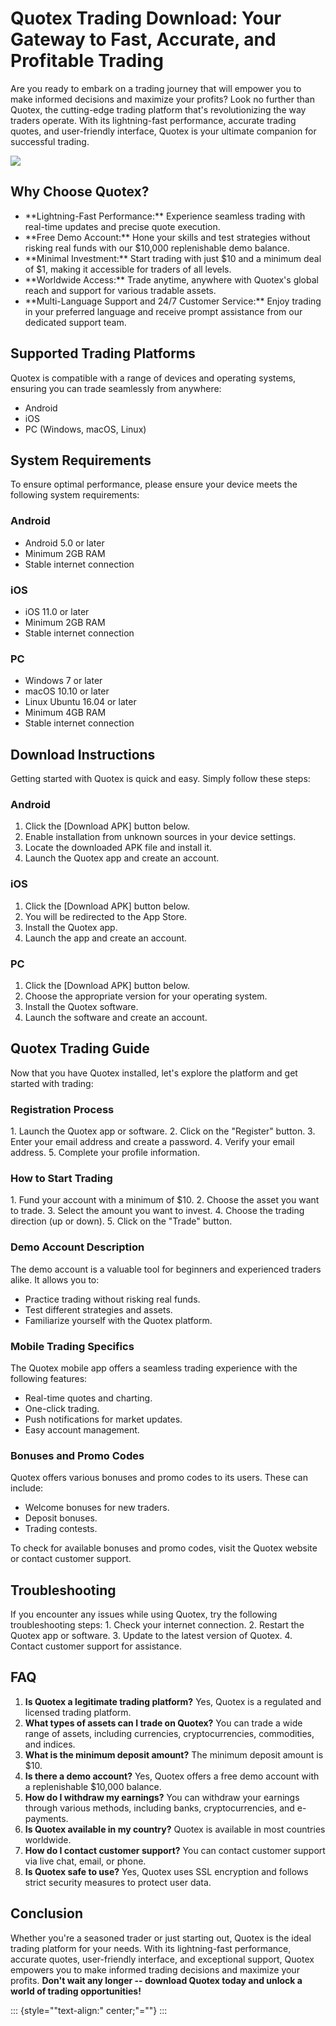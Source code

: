 # Quotex Trading Download: Your Gateway to Fast, Accurate, and Profitable Trading

Are you ready to embark on a trading journey that will empower you to
make informed decisions and maximize your profits? Look no further than
Quotex, the cutting-edge trading platform that\'s revolutionizing the
way traders operate. With its lightning-fast performance, accurate
trading quotes, and user-friendly interface, Quotex is your ultimate
companion for successful trading.

[![](https://static.quotex.io/files/1_en/300_250.jpg)](https://traff.sbs/brokerqxsignupf)

## Why Choose Quotex?

-   \*\*Lightning-Fast Performance:\*\* Experience seamless trading with
    real-time updates and precise quote execution.
-   \*\*Free Demo Account:\*\* Hone your skills and test strategies
    without risking real funds with our \$10,000 replenishable demo
    balance.
-   \*\*Minimal Investment:\*\* Start trading with just \$10 and a
    minimum deal of \$1, making it accessible for traders of all levels.
-   \*\*Worldwide Access:\*\* Trade anytime, anywhere with Quotex\'s
    global reach and support for various tradable assets.
-   \*\*Multi-Language Support and 24/7 Customer Service:\*\* Enjoy
    trading in your preferred language and receive prompt assistance
    from our dedicated support team.

## Supported Trading Platforms

Quotex is compatible with a range of devices and operating systems,
ensuring you can trade seamlessly from anywhere:

-   Android
-   iOS
-   PC (Windows, macOS, Linux)

## System Requirements

To ensure optimal performance, please ensure your device meets the
following system requirements:

### Android

-   Android 5.0 or later
-   Minimum 2GB RAM
-   Stable internet connection

### iOS

-   iOS 11.0 or later
-   Minimum 2GB RAM
-   Stable internet connection

### PC

-   Windows 7 or later
-   macOS 10.10 or later
-   Linux Ubuntu 16.04 or later
-   Minimum 4GB RAM
-   Stable internet connection

## Download Instructions

Getting started with Quotex is quick and easy. Simply follow these
steps:

### Android

1.  Click the \[Download APK\] button below.
2.  Enable installation from unknown sources in your device settings.
3.  Locate the downloaded APK file and install it.
4.  Launch the Quotex app and create an account.

### iOS

1.  Click the \[Download APK\] button below.
2.  You will be redirected to the App Store.
3.  Install the Quotex app.
4.  Launch the app and create an account.

### PC

1.  Click the \[Download APK\] button below.
2.  Choose the appropriate version for your operating system.
3.  Install the Quotex software.
4.  Launch the software and create an account.

## Quotex Trading Guide

Now that you have Quotex installed, let\'s explore the platform and get
started with trading:

### Registration Process

1\. Launch the Quotex app or software. 2. Click on the "Register"
button. 3. Enter your email address and create a password. 4. Verify
your email address. 5. Complete your profile information.

### How to Start Trading

1\. Fund your account with a minimum of \$10. 2. Choose the asset you
want to trade. 3. Select the amount you want to invest. 4. Choose the
trading direction (up or down). 5. Click on the "Trade" button.

### Demo Account Description

The demo account is a valuable tool for beginners and experienced
traders alike. It allows you to:

-   Practice trading without risking real funds.
-   Test different strategies and assets.
-   Familiarize yourself with the Quotex platform.

### Mobile Trading Specifics

The Quotex mobile app offers a seamless trading experience with the
following features:

-   Real-time quotes and charting.
-   One-click trading.
-   Push notifications for market updates.
-   Easy account management.

### Bonuses and Promo Codes

Quotex offers various bonuses and promo codes to its users. These can
include:

-   Welcome bonuses for new traders.
-   Deposit bonuses.
-   Trading contests.

To check for available bonuses and promo codes, visit the Quotex website
or contact customer support.

## Troubleshooting

If you encounter any issues while using Quotex, try the following
troubleshooting steps: 1. Check your internet connection. 2. Restart the
Quotex app or software. 3. Update to the latest version of Quotex. 4.
Contact customer support for assistance.

## FAQ

1.  **Is Quotex a legitimate trading platform?** Yes, Quotex is a
    regulated and licensed trading platform.
2.  **What types of assets can I trade on Quotex?** You can trade a wide
    range of assets, including currencies, cryptocurrencies,
    commodities, and indices.
3.  **What is the minimum deposit amount?** The minimum deposit amount
    is \$10.
4.  **Is there a demo account?** Yes, Quotex offers a free demo account
    with a replenishable \$10,000 balance.
5.  **How do I withdraw my earnings?** You can withdraw your earnings
    through various methods, including banks, cryptocurrencies, and
    e-payments.
6.  **Is Quotex available in my country?** Quotex is available in most
    countries worldwide.
7.  **How do I contact customer support?** You can contact customer
    support via live chat, email, or phone.
8.  **Is Quotex safe to use?** Yes, Quotex uses SSL encryption and
    follows strict security measures to protect user data.

## Conclusion

Whether you\'re a seasoned trader or just starting out, Quotex is the
ideal trading platform for your needs. With its lightning-fast
performance, accurate quotes, user-friendly interface, and exceptional
support, Quotex empowers you to make informed trading decisions and
maximize your profits. **Don\'t wait any longer -- download Quotex today
and unlock a world of trading opportunities!**

::: {style=""text-align:" center;"=""}
:::

